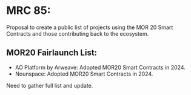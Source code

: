 # MRC 85: 

Proposal to create a public list of projects using the MOR 20 Smart Contracts and those contributing back to the ecosystem.

## MOR20 Fairlaunch List:
- AO Platform by Arweave: Adopted MOR20 Smart Contracts in 2024.  
- Nounspace: Adopted MOR20 Smart Contracts in 2024.

Need to gather full list and update.
